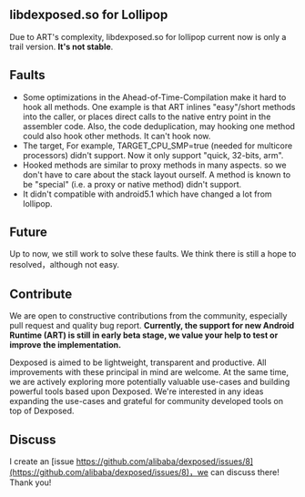 libdexposed.so for Lollipop 
-----------
Due to ART's complexity, libdexposed.so for lollipop current now is only a trail version. **It's not stable**.

Faults
-----------------
* Some optimizations in the Ahead-of-Time-Compilation  make it hard to hook all methods. One example is that ART inlines "easy"/short methods into the caller, or places direct calls to the native entry point in the assembler code. Also, the code deduplication, may hooking one method could also hook other methods. It can't hook now.
* The target, For example, TARGET_CPU_SMP=true (needed for multicore processors) didn't support. Now it only support "quick, 32-bits, arm".
* Hooked methods are similar to proxy methods in many aspects. so we don't have to care about the stack layout ourself. A method is known to be "special" (i.e. a proxy or native method) didn't support.
* It didn't compatible with android5.1 which have changed a lot from lollipop.

Future
-----------
Up to now, we still work to solve these faults. We think there is still a hope to resolved，although not easy.

Contribute
----------
We are open to constructive contributions from the community, especially pull request
and quality bug report. **Currently, the support for new Android Runtime (ART) is still
in early beta stage, we value your help to test or improve the implementation.**

Dexposed is aimed to be lightweight, transparent and productive. All improvements with
these principal in mind are welcome. At the same time, we are actively exploring more
potentially valuable use-cases and building powerful tools based upon Dexposed. We're
interested in any ideas expanding the use-cases and grateful for community developed
tools on top of Dexposed.

Discuss
---------
I create an [issue https://github.com/alibaba/dexposed/issues/8](https://github.com/alibaba/dexposed/issues/8)，we can discuss there! Thank you!

